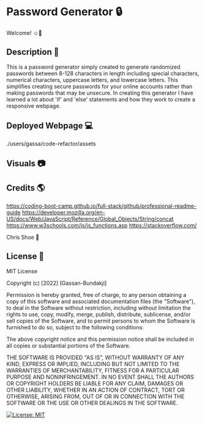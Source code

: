 # Password Generator 🔒

Welcome! ☺👋

## Description 📝

This is a password generator simply created to generate randomized passwords between 8-128 characters in length including special characters, numerical characters, uppercase letters, and lowercase letters. This simplifies creating secure passwords for your online accounts rather than making passwords that may be unsecure. In creating this generator I have learned a lot about 'if' and 'else' statements and how they work to create a responsive webpage.

## Deployed Webpage 💻

./users/gassa/code-refactor/assets

## Visuals 📷

## Credits 🌎

https://coding-boot-camp.github.io/full-stack/github/professional-readme-guide
https://developer.mozilla.org/en-US/docs/Web/JavaScript/Reference/Global_Objects/String/concat
https://www.w3schools.com/js/js_functions.asp
https://stackoverflow.com/

Chris Shoe 🥇

## License 🔑

MIT License

Copyright (c) [2022] [Gassan-Bundakji]

Permission is hereby granted, free of charge, to any person obtaining a copy of this software and associated documentation files (the "Software"), to deal in the Software without restriction, including without limitation the rights to use, copy, modify, merge, publish, distribute, sublicense, and/or sell copies of the Software, and to permit persons to whom the Software is furnished to do so, subject to the following conditions:

The above copyright notice and this permission notice shall be included in all copies or substantial portions of the Software.

THE SOFTWARE IS PROVIDED "AS IS", WITHOUT WARRANTY OF ANY KIND, EXPRESS OR IMPLIED, INCLUDING BUT NOT LIMITED TO THE WARRANTIES OF MERCHANTABILITY, FITNESS FOR A PARTICULAR PURPOSE AND NONINFRINGEMENT. IN NO EVENT SHALL THE AUTHORS OR COPYRIGHT HOLDERS BE LIABLE FOR ANY CLAIM, DAMAGES OR OTHER LIABILITY, WHETHER IN AN ACTION OF CONTRACT, TORT OR OTHERWISE, ARISING FROM, OUT OF OR IN CONNECTION WITH THE SOFTWARE OR THE USE OR OTHER DEALINGS IN THE SOFTWARE.

[![License: MIT](https://img.shields.io/badge/License-MIT-yellow.svg)](https://opensource.org/licenses/MIT)
